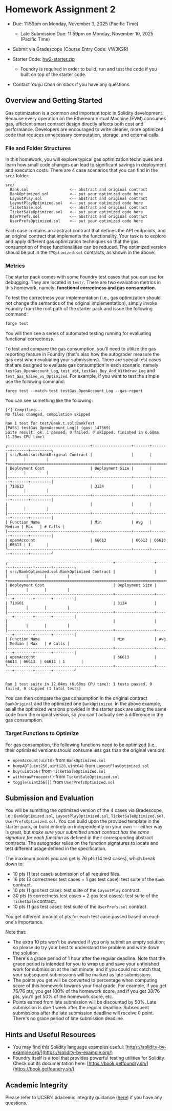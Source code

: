 # Homework Assignment 2

- Due: 11:59pm on Monday, November 3, 2025 (Pacific Time)
  - Late Submission Due: 11:59pm on Monday, November 10, 2025 (Pacific Time)
- Submit via Gradescope (Course Entry Code: VW3K2R)
- Starter Code: [hw2-starter.zip](./hw2-starter.zip)
  - Foundry is required in order to build, run and test the code if you built on top of the starter code. 

- Contact *Yanju Chen* on slack if you have any questions.

## Overview and Getting Started

Gas optimization is a common and important topic in Solidity development. Because every operation on the Ethereum Virtual Machine (EVM) consumes gas, efficient smart contract design directly affects both cost and performance. Developers are encouraged to write cleaner, more optimized code that reduces unnecessary computation, storage, and external calls.

### File and Folder Structures

In this homework, you will explore typical gas optimization techniques and learn how small code changes can lead to significant savings in deployment and execution costs. There are 4 case scenarios that you can find in the `src/` folder:

```
src/
  Bank.sol                  <-- abstract and original contract
  BankOptimized.sol         <-- put your optimized code here
  LayoutPlay.sol            <-- abstract and original contract
  LayoutPlayOptimized.sol   <-- put your optimized code here
  TicketSale.sol            <-- abstract and original contract
  TicketSaleOptimized.sol   <-- put your optimized code here
  UserPrefs.sol             <-- abstract and original contract
  UserPrefsOptimized.sol    <-- put your optimized code here
```

Each case contains an abstract contract that defines the API endpoints, and an original contract that implements the functionality. Your task is to explore and apply different gas optimization techniques so that the gas consumption of those functionalities can be reduced. The optimized version should be put in the `??Optimized.sol` contracts, as shown in the above.

### Metrics

The starter pack comes with some Foundry test cases that you can use for debugging. They are located in `test/`. There are two evaluation metrics in this homework, namely: **functional correctness and gas consumption**.

To test the correctness your implementation (i.e., gas optimization should not change the semantics of the original implementation), simply invoke Foundry from the root path of the starter pack and issue the following command:

```bash
forge test
```

You will then see a series of automated testing running for evaluating functional correctness.

To test and compare the gas consumption, you'll need to utilize the gas reporting feature in Foundry (that's also how the autograder measure the gas cost when evaluating your submissions). There are special test cases that are designed to evaluate gas consumption in each scenario, namely: `testGas_OpenAccount_Log`, `test_abt`, `testGas_Buy_And_Withdraw_Log` and `test_Gas_Naive_vs_Optimized`. For example, if you want to test the  simple use the following command:

```
forge test --match-test testGas_OpenAccount_Log --gas-report
```

You can see something like the following:

```
[⠊] Compiling...
No files changed, compilation skipped

Ran 1 test for test/Bank.t.sol:BankTest
[PASS] testGas_OpenAccount_Log() (gas: 147569)
Suite result: ok. 1 passed; 0 failed; 0 skipped; finished in 6.68ms (1.20ms CPU time)

╭------------------------------------+-----------------+-------+--------+-------+---------╮
| src/Bank.sol:BankOriginal Contract |                 |       |        |       |         |
+=========================================================================================+
| Deployment Cost                    | Deployment Size |       |        |       |         |
|------------------------------------+-----------------+-------+--------+-------+---------|
| 718613                             | 3124            |       |        |       |         |
|------------------------------------+-----------------+-------+--------+-------+---------|
|                                    |                 |       |        |       |         |
|------------------------------------+-----------------+-------+--------+-------+---------|
| Function Name                      | Min             | Avg   | Median | Max   | # Calls |
|------------------------------------+-----------------+-------+--------+-------+---------|
| openAccount                        | 66613           | 66613 | 66613  | 66613 | 1       |
╰------------------------------------+-----------------+-------+--------+-------+---------╯

╭----------------------------------------------+-----------------+-------+--------+-------+---------╮
| src/BankOptimized.sol:BankOptimized Contract |                 |       |        |       |         |
+===================================================================================================+
| Deployment Cost                              | Deployment Size |       |        |       |         |
|----------------------------------------------+-----------------+-------+--------+-------+---------|
| 718601                                       | 3124            |       |        |       |         |
|----------------------------------------------+-----------------+-------+--------+-------+---------|
|                                              |                 |       |        |       |         |
|----------------------------------------------+-----------------+-------+--------+-------+---------|
| Function Name                                | Min             | Avg   | Median | Max   | # Calls |
|----------------------------------------------+-----------------+-------+--------+-------+---------|
| openAccount                                  | 66613           | 66613 | 66613  | 66613 | 1       |
╰----------------------------------------------+-----------------+-------+--------+-------+---------╯


Ran 1 test suite in 12.04ms (6.68ms CPU time): 1 tests passed, 0 failed, 0 skipped (1 total tests)
```

You can then compare the gas consumption in the original contract `BankOriginal` and the optimized one `BankOptimized`. In the above example, as all the optimized versions provided in the starter pack are using the same code from the original version, so you can't actually see a difference in the gas consumption.

### Target Functions to Optimize

For gas consumption, the following functions need to be optimized (i.e., their optimized versions should consume less gas than the original version):

- `openAccount(uint8)` from `BankOptimized.sol`
- `bumpABT(uint256,uint128,uint64)` from `LayoutPlayOptimized.sol`
- `buy(uint256)` from `TicketSaleOptimized.sol`
- `withdrawProceeds()` from  `TicketSaleOptimized.sol`
- `toggle(uint256[])` from `UserPrefsOptimized.sol`

## Submission and Evaluation

You will be sumitting the optimized version of the 4 cases via Gradescope, i.e.: `BankOptimized.sol`, `LayoutPlayOptimized.sol`, `TicketSaleOptimized.sol`, `UserPrefsOptimized.sol`. You can build upon the provided template in the starter pack, or build entirely on independently on your own --- either way is great, but *make sure your submitted smart contract has the same signature for each function* as defined in their corresponding abstract contracts. The autograder relies on the function signatures to locate and test different usage defined in the specification.

The maximum points you can get is 76 pts (14 test cases), which break down to:

- 10 pts (1 test case): submission of all required files.
- 16 pts (3 correctness test cases + 1 gas test case): test suite of the `Bank` contract.
- 10 pts (1 gas test case): test suite of the `LayoutPlay` contract.
- 30 pts (5 correctness test cases + 2 gas test cases): test suite of the `TicketSale` contract.
- 10 pts (1 gas test case): test suite of the `UserPrefs.sol` contract.

You get different amount of pts for each test case passed based on each one's importance.

Note that:

- The extra 10 pts won't be awarded if you only submit an empty solution; so please do try your best to understand the problem and write down the solution.
- There's a grace period of 1 hour after the regular deadline. Note that the grace period is intended for you to wrap up and save your unfinished work for submission at the last minute, and if you could not catch that, your subsequent submissions will be marked as late submissions.
- The points you get will be converted to percentage when computing score of this homework towards your final grade. For example, if you get 76/76 pts, you get 100% of the homework score, and if you get 38/76 pts, you'll get 50% of the homework score, etc.
- Points earned from late submission will be discounted by 50%. Late submission is due 1 week after the regular deadline. Subsequent submissions after the late submission deadline will receive 0 point. There's no grace period of late submission deadline.

## Hints and Useful Resources

- You may find this Solidity language examples useful: [https://solidity-by-example.org/](https://solidity-by-example.org/)
- Foundry itself is a tool that provides powerful testing utilities for Solidity. Check out its documentation here: [https://book.getfoundry.sh/](https://book.getfoundry.sh/)

## Academic Integrity

Please refer to UCSB's adacemic integrity guidance ([here](https://studentconduct.sa.ucsb.edu/academic-integrity)) if you have any questions.